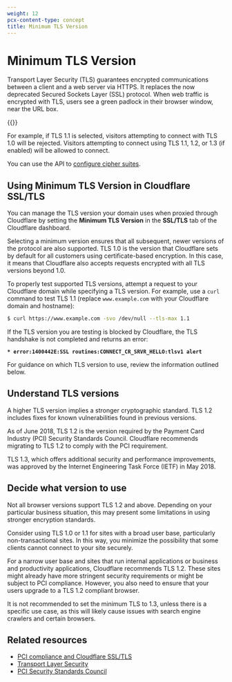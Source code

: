 ```yaml
---
weight: 12
pcx-content-type: concept
title: Minimum TLS Version
---
```


# Minimum TLS Version

Transport Layer Security (TLS) guarantees encrypted communications between a client and a web server via HTTPS. It replaces the now deprecated Secured Sockets Layer (SSL) protocol. When web traffic is encrypted with TLS, users see a green padlock in their browser window, near the URL box.

{{<render file="_minimum-tls-definition.md">}}

For example, if TLS 1.1 is selected, visitors attempting to connect with TLS 1.0 will be rejected. Visitors attempting to connect using TLS 1.1, 1.2, or 1.3 (if enabled) will be allowed to connect.

You can use the API to [configure cipher suites](/ssl/ssl-tls/cipher-suites).

## Using Minimum TLS Version in Cloudflare SSL/TLS

You can manage the TLS version your domain uses when proxied through Cloudflare by setting the **Minimum TLS Version** in the **SSL/TLS** tab of the Cloudflare dashboard.

Selecting a minimum version ensures that all subsequent, newer versions of the protocol are also supported. TLS 1.0 is the version that Cloudflare sets by default for all customers using certificate-based encryption. In this case, it means that Cloudflare also accepts requests encrypted with all TLS versions beyond 1.0.

To properly test supported TLS versions, attempt a request to your Cloudflare domain while specifying a TLS version. For example, use a `curl` command to test TLS 1.1 (replace `www.example.com` with your Cloudflare domain and hostname):

```sh
$ curl https://www.example.com -svo /dev/null --tls-max 1.1
```

If the TLS version you are testing is blocked by Cloudflare, the TLS handshake is not completed and returns an error:

**`* error:1400442E:SSL routines:CONNECT_CR_SRVR_HELLO:tlsv1 alert`**

For guidance on which TLS version to use, review the information outlined below.

## Understand TLS versions

A higher TLS version implies a stronger cryptographic standard. TLS 1.2 includes fixes for known vulnerabilities found in previous versions.

As of June 2018, TLS 1.2 is the version required by the Payment Card Industry (PCI) Security Standards Council. Cloudflare recommends migrating to TLS 1.2 to comply with the PCI requirement.

TLS 1.3, which offers additional security and performance improvements, was approved by the Internet Engineering Task Force (IETF) in May 2018.

## Decide what version to use

Not all browser versions support TLS 1.2 and above. Depending on your particular business situation, this may present some limitations in using stronger encryption standards.

Consider using TLS 1.0 or 1.1 for sites with a broad user base, particularly non-transactional sites. In this way, you minimize the possibility that some clients cannot connect to your site securely.

For a narrow user base and sites that run internal applications or business and productivity applications, Cloudflare recommends TLS 1.2. These sites might already have more stringent security requirements or might be subject to PCI compliance. However, you also need to ensure that your users upgrade to a TLS 1.2 compliant browser.

It is not recommended to set the minimum TLS to 1.3, unless there is a specific use case, as this will likely cause issues with search engine crawlers and certain browsers.

## Related resources

- [PCI compliance and Cloudflare SSL/TLS](https://support.cloudflare.com/hc/en-us/articles/205043158)
- [Transport Layer Security](https://en.wikipedia.org/wiki/Transport_Layer_Security)
- [PCI Security Standards Council](https://www.pcisecuritystandards.org/)
